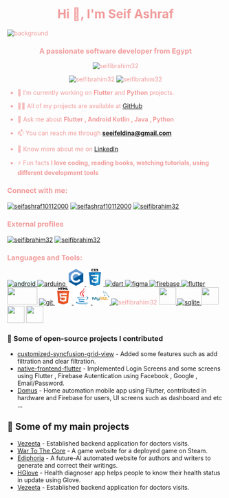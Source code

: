 <!DOCTYPE html>
<html> 
 <body>
<span style="color: #f19b9b;">
 
  <p align="center"> <a href="https://github.com/ryo-ma/github-profile-trophy">
  </a> </p>
<h1 align="center">Hi 👋, I'm Seif Ashraf</h1>

![background](https://user-images.githubusercontent.com/58334300/177885600-78e55a05-2ee4-4589-a782-073e9449ed13.jpg)
<h3 align="center">A passionate software developer from Egypt</h3> 


<p align="center"> <img src="https://komarev.com/ghpvc/?username=seifibrahim32&label=Profile%20views&color=0e75b6&style=flat" alt="seifibrahim32" /> </p> 
 <p align="center">  
 <img src="https://img.shields.io/badge/Mobile-Engineer-purple" alt="seifibrahim32" />
  <img src="https://img.shields.io/badge/Flutter-Enthusiast-blue" alt="seifibrahim32" /> </p>
<!--p align="center"> <a href="https://github.com/ryo-ma/github-profile-trophy"><img src="https://github-profile-trophy.vercel.app/?username=seifibrahim32" alt="seifibrahim32" /></a> </p> -->
 
- 🌱 I’m currently working on **Flutter** and **Python** projects.

- 👨‍💻 All of my projects are available at [GitHub](https://www.github.com/seifibrahim32)

- 💬 Ask me about **Flutter , Android Kotlin , Java , Python**

- 📫 You can reach me through **seeifeldina@gmail.com**

- 📄 Know more about me on [LinkedIn](https://www.linkedin.com/in/seifashraf10112000)

- ⚡ Fun facts **I love coding, reading books, watching tutorials, using different development tools**

<h3 align="left">Connect with me:</h3>
<p align="left">   
<a href="mailto:seifibrahim32@gmail.com?subject = Feedback&body = Message" target="blank"><img align="center" src="https://e7.pngegg.com/pngimages/713/664/png-clipart-gmail-computer-icons-email-gmail-angle-text.png" alt="seifashraf10112000" height="30" width="50" /></a>
<a href="https://linkedin.com/in/seifashraf10112000" target="blank"><img align="center" src="https://raw.githubusercontent.com/rahuldkjain/github-profile-readme-generator/master/src/images/icons/Social/linked-in-alt.svg" alt="seifashraf10112000" height="30" width="40" /></a>
<a href="https://instagram.com/seifibrahim32" target="blank"><img align="center" src="https://raw.githubusercontent.com/rahuldkjain/github-profile-readme-generator/master/src/images/icons/Social/instagram.svg" alt="seifibrahim32" height="30" width="40" /></a> 
</p>


<h3 align="left">External profiles</h3>

<p align="left">  
<a href="https://www.hackerrank.com/seifibrahim32" target="blank"><img align="center" src="https://raw.githubusercontent.com/rahuldkjain/github-profile-readme-generator/master/src/images/icons/Social/hackerrank.svg" alt="seifibrahim32" height="30" width="40" /></a>
<a href="https://www.leetcode.com/seifibrahim32" target="blank"><img align="center" src="https://encrypted-tbn0.gstatic.com/images?q=tbn:ANd9GcTs0y3Rl86Hex5oks6HwwY0cqDANLWudHgvJLgXVe8&s" alt="seifibrahim32" height="30" width="30" /></a>
</p>

<h3 align="left">Languages and Tools:</h3>
<p align="left">
  <a href="https://developer.android.com" style="background-color:#F0FFFF;"  target="_blank" rel="noreferrer"> <img src="https://upload.wikimedia.org/wikipedia/commons/thumb/6/64/Android_logo_2019_%28stacked%29.svg/880px-Android_logo_2019_%28stacked%29.svg.png" alt="android" width="40" height="40"/> </a> <a href="https://www.arduino.cc/" target="_blank" rel="noreferrer"> <img src="https://cdn.worldvectorlogo.com/logos/arduino-1.svg" alt="arduino" width="40" height="40"/> </a>
  <a href="https://www.cprogramming.com/" target="_blank" rel="noreferrer"> <img src="https://raw.githubusercontent.com/devicons/devicon/master/icons/c/c-original.svg" alt="c" width="40" height="40"/> </a> 
  <a href="https://www.w3schools.com/css/" target="_blank" rel="noreferrer"> <img src="https://raw.githubusercontent.com/devicons/devicon/master/icons/css3/css3-original-wordmark.svg" alt="css3" width="40" height="40"/> </a> 
  <a href="https://dart.dev" target="_blank" rel="noreferrer"> <img src="https://www.vectorlogo.zone/logos/dartlang/dartlang-icon.svg" alt="dart" width="40" height="40"/> </a>
  <a href="https://www.figma.com/" target="_blank" rel="noreferrer"> <img src="https://www.vectorlogo.zone/logos/figma/figma-icon.svg" alt="figma" width="40" height="40"/> </a>
  <a href="https://firebase.google.com/" target="_blank" rel="noreferrer"> <img src="https://www.vectorlogo.zone/logos/firebase/firebase-icon.svg" alt="firebase" width="40" height="40"/> </a> <a href="https://flutter.dev" target="_blank" rel="noreferrer"> <img src="https://www.vectorlogo.zone/logos/flutterio/flutterio-icon.svg" alt="flutter" width="40" height="40"/> </a>
  <img src="https://assets.codeguru.com/uploads/2021/08/C-Sharp-Tutorials-300x169.png" width="70" height="40" />
  <a href="https://git-scm.com/" target="_blank" rel="noreferrer"> <img src="https://www.vectorlogo.zone/logos/git-scm/git-scm-icon.svg" alt="git" width="40" height="40"/> </a> <a href="https://www.w3.org/html/" target="_blank" rel="noreferrer"> <img src="https://raw.githubusercontent.com/devicons/devicon/master/icons/html5/html5-original-wordmark.svg" alt="html5" width="40" height="40"/> </a> <a href="https://www.java.com" target="_blank" rel="noreferrer"> <img src="https://raw.githubusercontent.com/devicons/devicon/master/icons/java/java-original.svg" alt="java" width="40" height="40"/> </a> <a href="https://www.mysql.com/" target="_blank" rel="noreferrer"> <img src="https://raw.githubusercontent.com/devicons/devicon/master/icons/mysql/mysql-original-wordmark.svg" alt="mysql" width="40" height="40"/> </a> 
  <img src="https://upload.wikimedia.org/wikipedia/commons/thumb/c/c3/Python-logo-notext.svg/640px-Python-logo-notext.svg.png" width="40" height="40" alt="seifibrahim32" />
  <a href="https://www.sqlite.org/" target="_blank" rel="noreferrer"> 
  <img src="https://upload.wikimedia.org/wikipedia/commons/7/7d/Microsoft_.NET_logo.svg" width="40" height="40"/>
  <img src="https://www.vectorlogo.zone/logos/sqlite/sqlite-icon.svg" alt="sqlite" width="40" height="40"/> </a>
  <img src="https://miro.medium.com/v2/resize:fit:640/format:webp/1*doAg1_fMQKWFoub-6gwUiQ.png" width="40" height="40"/>
  <img src="https://miro.medium.com/v2/resize:fit:500/format:webp/1*jA64NTovT-efZ96tcq-X5g.png" width="40" height="40"/>
  <img src="https://upload.wikimedia.org/wikipedia/commons/f/fa/Microsoft_Azure.svg" width="40" height="40" />
</p>

 </span>
 </body>
</html>

### 🚀 Some of open-source projects I contributed
- [customized-syncfusion-grid-view](https://github.com/seifibrahim32/) - Added some features such as add filtration and clear filtration.
- [native-frontend-flutter](https://github.com/seifibrahim32/native-frontend-flutter) - Implemented Login Screens and some screens using Flutter , Firebase Autentication using Facebook , Google , Email/Password.
- [Domus](https://github.com/seifibrahim32/smart-home-app) - Home automation mobile app using Flutter, contributed in hardware and Firebase for users, UI screens such as dashboard and etc ...

## 🚀 Some of my main projects 
- [Vezeeta](https://github.com/seifibrahim32/Vezeeta_API) - Established backend application for doctors visits.
- [War To The Core](https://wartothecore.com/) - A game website for a deployed game on Steam.
- [Ediphoria](https://www.ediphoria.com) - A future-AI automated website for authors and writers to generate and correct their writings.
- [HGlove](https://github.com/seifibrahim32/health_diagnosis) - Health diagnoser app helps people to know their health status in update using Glove.
- [Vezeeta](https://github.com/seifibrahim32/Vezeeta_API) - Established backend application for doctors visits.
